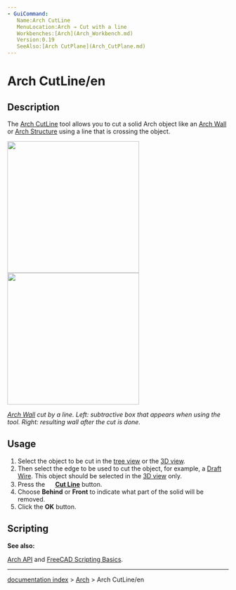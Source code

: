 ```yaml
---
- GuiCommand:
   Name:Arch CutLine
   MenuLocation:Arch → Cut with a line
   Workbenches:[Arch](Arch_Workbench.md)
   Version:0.19
   SeeAlso:[Arch CutPlane](Arch_CutPlane.md)
---
```


# Arch CutLine/en

## Description

The [Arch CutLine](Arch_CutLine.md) tool allows you to cut a solid Arch object like an [Arch Wall](Arch_Wall.md) or [Arch Structure](Arch_Structure.md) using a line that is crossing the object.

<img alt="" src=images/Arch_CutLine_example_1.png  style="width:" height="300px;"> <img alt="" src=images/Arch_CutLine_example_2.png  style="width:" height="300px;">


*[Arch Wall](Arch_Wall.md) cut by a line. Left: subtractive box that appears when using the tool. Right: resulting wall after the cut is done.*

## Usage

1.  Select the object to be cut in the [tree view](Tree_view.md) or the [3D view](3D_view.md).
2.  Then select the edge to be used to cut the object, for example, a [Draft Wire](Draft_Wire.md). This object should be selected in the [3D view](3D_view.md) only.
3.  Press the **<img src="images/Arch_CutLine.svg" width=16px> [Cut Line](Arch_CutLine.md)** button.
4.  Choose **Behind** or **Front** to indicate what part of the solid will be removed.
5.  Click the **OK** button.

## Scripting


**See also:**

[Arch API](Arch_API.md) and [FreeCAD Scripting Basics](FreeCAD_Scripting_Basics.md).

---
[documentation index](../README.md) > [Arch](Arch_Workbench.md) > Arch CutLine/en

